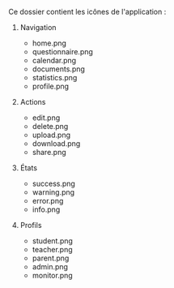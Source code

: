 Ce dossier contient les icônes de l'application :

1. Navigation
   - home.png
   - questionnaire.png
   - calendar.png
   - documents.png
   - statistics.png
   - profile.png

2. Actions
   - edit.png
   - delete.png
   - upload.png
   - download.png
   - share.png

3. États
   - success.png
   - warning.png
   - error.png
   - info.png

4. Profils
   - student.png
   - teacher.png
   - parent.png
   - admin.png
   - monitor.png
